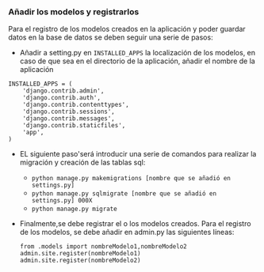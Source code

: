 ### Añadir los modelos y registrarlos

Para el registro de los modelos creados en la aplicación y poder guardar datos en la base de datos se deben seguir una serie de pasos:

* Añadir a setting.py en `INSTALLED_APPS` la localización de los modelos, en caso de que sea en el directorio de la aplicación, añadir el nombre de la aplicación 
```
INSTALLED_APPS = (
    'django.contrib.admin',
    'django.contrib.auth',
    'django.contrib.contenttypes',
    'django.contrib.sessions',
    'django.contrib.messages',
    'django.contrib.staticfiles',
    'app',
)
```

* EL siguiente paso'será introducir una serie de comandos para realizar la migración y creación de las tablas sql:
    * `python manage.py makemigrations [nombre que se añadió en settings.py]`
    * `python manage.py sqlmigrate [nombre que se añadió en settings.py] 000X`
    * `python manage.py migrate`

* Finalmente,se debe registrar el o los modelos creados. Para el registro de los modelos, se debe añadir en admin.py las siguientes líneas:
    ```
    from .models import nombreModelo1,nombreModelo2
    admin.site.register(nombreModelo1)
    admin.site.register(nombreModelo2)
    ```

